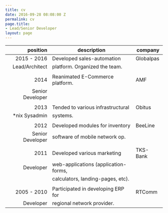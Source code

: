 ```yaml
---
title: cv
date: 2016-09-28 08:08:00 Z
permalink: cv
page.title:
- Lead/Senior Developer
layout: page
---
```


| position         | description                           | company   |
| ----------------:| ------------------------------------- | --------- |
| 2015 - 2016      | Developed sales-automation            | Globalpas |
| Lead/Architect   | platform. Organized the team.         |           |
|                  |                                       |           |
| 2014             | Reanimated E-Commerce platform.       | AMF       |
| Senior Developer |                                 |     |           |
|                  |                                       |           |
| 2013             | Tended to various infrastructural     | Obitus    |
| *nix Sysadmin    | systems.                              |           |
|                  |                                       |           |
| 2012             | Developed modules for inventory       | BeeLine   |
| Senior Developer | software of mobile network op.        |           |
|                  |                                       |           |
| 2011             | Developed various marketing           | TKS-Bank  |
| Developer        | web-applications (application-forms,  |           |
|                  | calculators, landing-pages, etc).     |           |
|                  |                                       |           |
| 2005 - 2010      | Participated in developing ERP for    | RTComm    |
| Developer        | regional network provider.            |           |